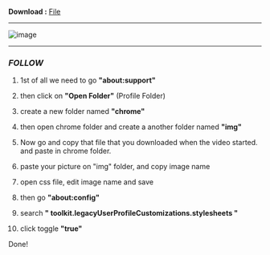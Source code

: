 **Download :** [File](https://github.com/sinamombeiny/canopus/blob/394e360062ad0fb6efe6f3a1abbda2f6269089fc/file.css)

---
![image](https://user-images.githubusercontent.com/79528308/224451631-2ba047a0-0260-432f-959a-4d65d2fda261.png)

---
### _FOLLOW_

  1. 1st of all we need to go **"about:support"**

  2. then click on **"Open Folder"** (Profile Folder)

  3. create a new folder named **"chrome"**

  4. then open chrome folder and create a another folder named **"img"**

  5. Now go and copy that file that you downloaded when the video started. and paste in chrome folder.

  6. paste your picture on "img" folder, and copy image name 

  7. open css file, edit image name and save

  8. then go **"about:config"**

  9. search **" toolkit.legacyUserProfileCustomizations.stylesheets "**

  10. click toggle **"true"**

Done!
